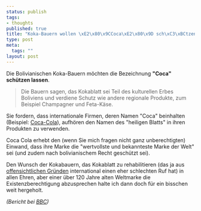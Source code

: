 ```yaml
--- 
status: publish
tags: 
- thoughts
published: true
title: "Koka-Bauern wollen \xE2\x80\x9CCoca\xE2\x80\x9D sch\xC3\xBCtzen"
type: post
meta: 
  tags: ""
layout: post
---
```

Die Bolivianischen Koka-Bauern möchten die Bezeichnung <strong>"Coca" schützen lassen</strong>.

<blockquote>Die Bauern sagen, das Kokablatt sei Teil des kulturellen Erbes Boliviens und verdiene Schutz wie andere regionale Produkte, zum Beispiel Champagner und Feta-Käse.</blockquote>

Sie fordern, dass internationale Firmen, deren Namen "Coca" beinhalten (Beispiel: <a href="http://de.wikipedia.org/wiki/Coca-Cola">Coca-Cola</a>), aufhören den Namen des "heiligen Blatts" in ihren Produkten zu verwenden.

Coca Cola erhebt den (wenn Sie mich fragen nicht ganz unberechtigten) Einwand, dass ihre Marke die "wertvollste und bekannteste Marke der Welt" sei (und zudem nach bolivianischem Recht geschützt sei).

Den Wunsch der Kokabauern, das Kokablatt zu rehabilitieren (das ja aus <a href="http://de.wikipedia.org/wiki/Kokain">offensichtlichen Gründen</a> international einen eher schlechten Ruf hat) in allen Ehren, aber einer über 120 Jahre alten Weltmarke die Existenzberechtigung abzusprechen halte ich dann doch für ein bisschen weit hergeholt.

<em>(Bericht bei <a href="http://news.bbc.co.uk/2/hi/americas/6457691.stm">BBC</a>)</em>
